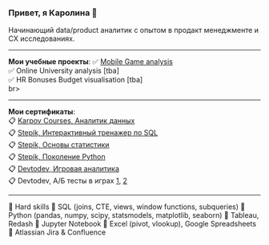 ### Привет, я Каролина 👋
Начинающий data/product аналитик с опытом в продакт менеджменте и CX исследованиях.

----------------------
**Мои учебные проекты**:
✅ [Mobile Game analysis](https://github.com/gingerum/mobile-game-analysis-edproject) <br>
✅ Online University analysis [tba] <br>
✅ HR Bonuses Budget visualisation [tba] <br>
br>

--------------------------

**Мои сертификаты**: <br>
📋 [Karpov Courses, Аналитик данных]() <br>
📋 [Stepik, Интерактивный тренажер по SQL]() <br>
📋 [Stepik, Основы статистики](https://stepik.org/cert/1436828) <br>
📋 [Stepik, Поколение Python](https://stepik.org/cert/1404928) <br>
📋 [Devtodev, Игровая аналитика](https://www.devtodev.com/education/online-course/certificate/lZoa0al_slW6pae0PWv28g/) <br>
📋 Devtodev, А/Б тесты в играх [1](https://www.devtodev.com/education/online-course/certificate/k5ka0al_slW6paK2OWjx9Q/), [2](https://www.devtodev.com/education/online-course/certificate/k5kZ0al_slW6pa69NWvy8w/)

------------------

🔹 Hard skills
🎯 SQL (joins, CTE, views, window functions, subqueries)
🎯 Python (pandas, numpy, scipy, statsmodels, matplotlib, seaborn)
🎯 Tableau, Redash
🎯 Jupyter Notebook
🎯 Excel (pivot, vlookup), Google Spreadsheets
🎯 Atlassian Jira & Confluence
